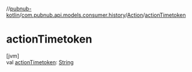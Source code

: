 //[pubnub-kotlin](../../../index.md)/[com.pubnub.api.models.consumer.history](../index.md)/[Action](index.md)/[actionTimetoken](action-timetoken.md)

# actionTimetoken

[jvm]\
val [actionTimetoken](action-timetoken.md): [String](https://kotlinlang.org/api/latest/jvm/stdlib/kotlin/-string/index.html)
